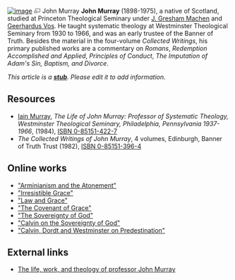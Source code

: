 [![image](images/thumb/c/ca/Murray.jpg/180px-Murray.jpg)](http://www.theopedia.com/File:Murray.jpg)
[![image](data:image/png;base64,iVBORw0KGgoAAAANSUhEUgAAAA8AAAALCAAAAACFLIiAAAAAAnRSTlMA/1uRIrUAAABPSURBVAjXY/j///+5vXDwjAHIr26ZAgXZe8H8a/+hoIcw/9nevdVL9+79DuPvzQYZFPUezu8BMZLXgkExnD8HAu6hqv//n+HZVjD4DuUDAKlChD3fj6aPAAAAAElFTkSuQmCC)](http://www.theopedia.com/File:Murray.jpg "Enlarge")
John Murray
**John Murray** (1898-1975), a native of Scotland, studied at
Princeton Theological Seminary under
[J. Gresham Machen](J._Gresham_Machen "J. Gresham Machen") and
[Geerhardus Vos](Geerhardus_Vos "Geerhardus Vos"). He taught
systematic theology at Westminster Theological Seminary from 1930
to 1966, and was an early trustee of the Banner of Truth. Besides
the material in the four-volume *Collected Writings*, his primary
published works are a commentary on *Romans*,
*Redemption Accomplished and Applied*, *Principles of Conduct*,
*The Imputation of Adam's Sin, Baptism, and Divorce*.

*This article is a **[stub](http://www.theopedia.com/Category:Theopedia_stubs "Category:Theopedia stubs")**. Please edit it to add information.*
## Resources

-   [Iain Murray](Iain_Murray "Iain Murray"),
    *The Life of John Murray: Professor of Systematic Theology, Westminster Theological Seminary, Philadelphia, Pennsylvania 1937-1966*,
    (1984),
    [ISBN 0-85151-422-7](http://www.theopedia.com/Special:BookSources/0851514227)
-   *The Collected Writings of John Murray*, 4 volumes, Edinburgh,
    Banner of Truth Trust (1982),
    [ISBN 0-85151-396-4](http://www.theopedia.com/Special:BookSources/0851513964)

## Online works

-   ["Arminianism and the Atonement"](http://www.the-highway.com/arminianism.html)
-   ["Irresistible Grace"](http://www.the-highway.com/Irresistible_Murray.html)
-   ["Law and Grace"](http://www.the-highway.com/lawgrace.html)
-   ["The Covenant of Grace"](http://www.the-highway.com/Covenant_Murray.html)
-   ["The Sovereignty of God"](http://www.the-highway.com/sovereignty_Murray1.html)
-   ["Calvin on the Sovereignty of God"](http://www.the-highway.com/calvin-sovereignty_Murray.html)
-   ["Calvin, Dordt and Westminster on Predestination"](http://www.the-highway.com/predestination_Murray.html)

## External links

-   [The life, work, and theology of professor John Murray](http://www.datarat.net/DR/)



